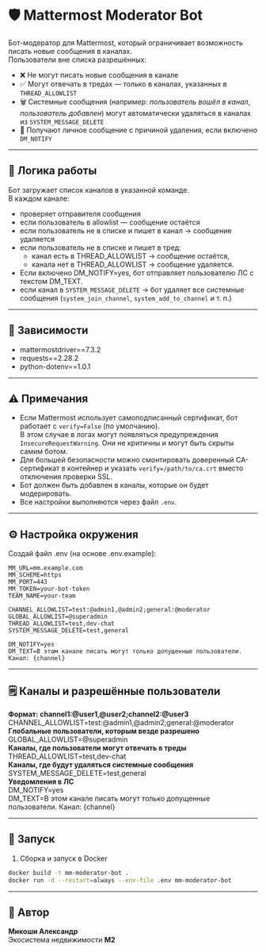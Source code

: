 # 🛡️ Mattermost Moderator Bot
Бот-модератор для Mattermost, который ограничивает возможность писать новые сообщения в каналах.  
Пользователи вне списка разрешённых:
- ❌ Не могут писать новые сообщения в канале
- ✅ Могут отвечать в тредах — только в каналах, указанных в `THREAD_ALLOWLIST`
- 🗑️ Системные сообщения (например: *пользователь вошёл в канал*, *пользователь добавлен*) могут автоматически удаляться в каналах из `SYSTEM_MESSAGE_DELETE`
- 📩 Получают личное сообщение с причиной удаления, если включено `DM_NOTIFY`  

---
## 📜 Логика работы
Бот загружает список каналов в указанной команде.  
В каждом канале:
- проверяет отправителя сообщения
- если пользователь в allowlist — сообщение остаётся
- если пользователь не в списке и пишет в канал → сообщение удаляется
- если пользователь не в списке и пишет в тред:
    - канал есть в THREAD_ALLOWLIST → сообщение остаётся,
    - канала нет в THREAD_ALLOWLIST → сообщение удаляется.
- Если включено DM_NOTIFY=yes, бот отправляет пользователю ЛС с текстом DM_TEXT.
- если канал в `SYSTEM_MESSAGE_DELETE` → бот удаляет все системные сообщения (`system_join_channel`, `system_add_to_channel` и т. п.)  

---
## 🔧 Зависимости
- mattermostdriver==7.3.2
- requests==2.28.2
- python-dotenv==1.0.1

---
## ⚠️ Примечания
- Если Mattermost использует самоподписанный сертификат, бот работает с `verify=False` (по умолчанию).  
  В этом случае в логах могут появляться предупреждения `InsecureRequestWarning`. Они не критичны и могут быть скрыты самим ботом.  
- Для большей безопасности можно смонтировать доверенный CA-сертификат в контейнер и указать `verify=/path/to/ca.crt` вместо отключения проверки SSL.  
- Бот должен быть добавлен в каналы, которые он будет модерировать.  
- Все настройки выполняются через файл `.env`.  

---
## ⚙️ Настройка окружения
Создай файл .env (на основе .env.example):
```
MM_URL=mm.example.com
MM_SCHEME=https
MM_PORT=443
MM_TOKEN=your-bot-token
TEAM_NAME=your-team

CHANNEL_ALLOWLIST=test:@admin1,@admin2;general:@moderator
GLOBAL_ALLOWLIST=@superadmin
THREAD_ALLOWLIST=test,dev-chat
SYSTEM_MESSAGE_DELETE=test,general

DM_NOTIFY=yes
DM_TEXT=В этом канале писать могут только допущенные пользователи. Канал: {channel}
```

---
## 🗒️ Каналы и разрешённые пользователи
**Формат: channel1:@user1,@user2;channel2:@user3**  
CHANNEL_ALLOWLIST=test:@admin1,@admin2;general:@moderator  
**Глобальные пользователи, которым везде разрешено**  
GLOBAL_ALLOWLIST=@superadmin  
**Каналы, где пользователи могут отвечать в треды**  
THREAD_ALLOWLIST=test,dev-chat  
**Каналы, где будут удаляться системные сообщения**  
SYSTEM_MESSAGE_DELETE=test,general  
**Уведомления в ЛС**  
DM_NOTIFY=yes  
DM_TEXT=В этом канале писать могут только допущенные пользователи. Канал: {channel}  

---
## 🚀 Запуск
1. Сборка и запуск в Docker
```bash
docker build -t mm-moderator-bot .
docker run -d --restart=always --env-file .env mm-moderator-bot
```

---
## 👤 Автор
**Микоши Александр**  
Экосистема недвижимости **М2**